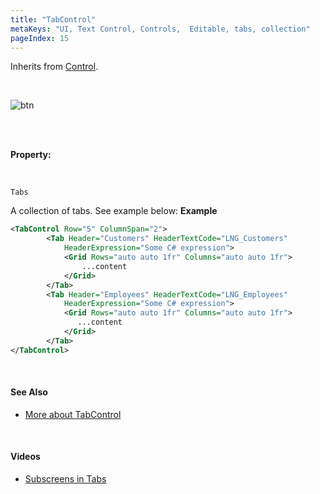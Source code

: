 ```yaml
---
title: "TabControl"
metaKeys: "UI, Text Control, Controls,  Editable, tabs, collection"
pageIndex: 15
---
```


Inherits from [Control](control.md).

<br/>

![btn](https://profitbasedocs.blob.core.windows.net/images/tabctrol.png)

<br/>

<br/>

**Property:**

<br/>

`Tabs`

A collection of tabs. See example below:
**Example**

```xml
<TabControl Row="5" ColumnSpan="2">
        <Tab Header="Customers" HeaderTextCode="LNG_Customers"
            HeaderExpression="Some C# expression">
            <Grid Rows="auto auto 1fr" Columns="auto auto 1fr">
                ...content
            </Grid>
        </Tab>
        <Tab Header="Employees" HeaderTextCode="LNG_Employees"
            HeaderExpression="Some C# expression">
            <Grid Rows="auto auto 1fr" Columns="auto auto 1fr">
               ...content
            </Grid>
        </Tab>
</TabControl>
```

<br/>

#### See Also

- [More about TabControl](../../../workbooks/components/uielements/tabcontrol.md)

<br/>

#### Videos

- [Subscreens in Tabs](../../../../videos/workbooks.md)
